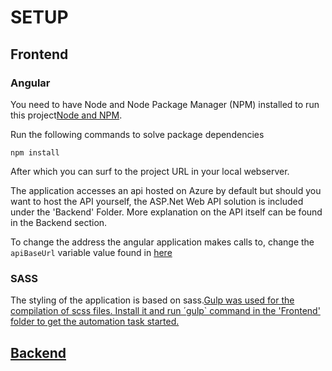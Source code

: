# SETUP

## Frontend 

### Angular
You need to have Node and Node Package Manager (NPM) installed to run this project[Node and NPM](https://docs.npmjs.com/getting-started/installing-node).

Run the following commands to solve package dependencies
```
npm install
```
After which you can surf to the project URL in your local webserver.

The application accesses an api hosted on Azure by default but should you want to host the API yourself, the ASP.Net Web API solution is included under the 'Backend' Folder. More explanation on the API itself can be found in the Backend section.

To change the address the angular application makes calls to, change the `apiBaseUrl` variable value found in <a href="https://github.com/osoc16/Revit/blob/master/Source/Frontend/app/services/revitService.js">here</a>

### SASS
The styling of the application is based on sass.<a href="http://gulpjs.com/">Gulp was used for the compilation of scss files. Install it and run ´gulp` command in the 'Frontend' folder to get the automation task started.

## Backend
